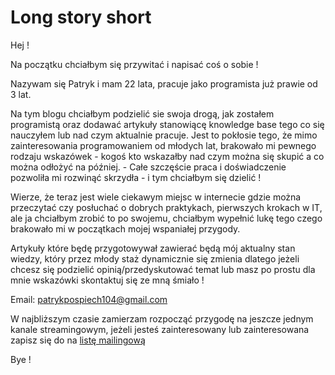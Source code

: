 # Long story short
Hej !

Na początku chciałbym się przywitać i napisać coś o sobie !

Nazywam się Patryk i mam 22 lata, pracuje jako programista już prawie od 3 lat.

Na tym blogu chciałbym podzielić sie swoja drogą, jak zostałem programistą oraz dodawać artykuły stanowiącę knowledge base tego
co się nauczyłem lub nad czym aktualnie pracuje. Jest to pokłosie tego, że mimo zainteresowania programowaniem od młodych lat,
brakowało mi pewnego rodzaju wskazówek - kogoś kto wskazałby nad czym można się
skupić a co można odłożyć na później. - Całe szczęście praca i doświadczenie pozwoliła mi rozwinąć skrzydła - i tym chciałbym się dzielić !

Wierze, że teraz jest wiele ciekawym miejsc w internecie gdzie można przeczytać czy posłuchać o dobrych praktykach, pierwszych krokach w IT,
ale ja chciałbym zrobić to po swojemu, chciałbym wypełnić lukę tego czego brakowało mi w początkach mojej wspaniałej przygody.

Artykuły które będę przygotowywał zawierać będą mój aktualny stan wiedzy, który przez młody staż dynamicznie się
zmienia dlatego jeżeli chcesz się podzielić opinią/przedyskutować temat lub masz po prostu dla mnie wskazówki skontaktuj się ze mną śmiało !

Email: [patrykpospiech104@gmail.com]()

W najbliższym czasie zamierzam rozpocząć przygodę na jeszcze jednym kanale streamingowym, jeżeli jesteś zainteresowany lub zainteresowana
zapisz się do na [listę mailingową](https://forms.gle/6K3LDGx3jvUNezKj9)

Bye !